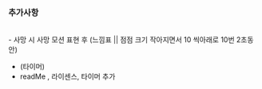 <h3>추가사항</h3>
<br/>
- 사망 시 사망 모션 표현 후 (느낌표 || 점점 크기 작아지면서 10 씩아래로 10번 2초동안)

- (타이머)
- readMe , 라이센스, 타이머 추가
